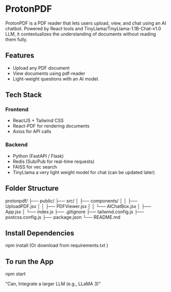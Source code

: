 # ProtonPDF
ProtonPDF is a PDF reader that lets users upload, view, and chat using an AI chatbot. Powered by React tools and TinyLlama/TinyLlama-1.1B-Chat-v1.0 LLM, it contextualizes the understanding of documents without reading them fully.

## Features

- Upload any PDF document
- View documents using pdf-reader 
- Light-weight questions with an AI model.


## Tech Stack

### Frontend
- ReactJS + Tailwind CSS
- React-PDF for rendering documents
- Axios for API calls

### Backend
- Python (FastAPI / Flask)
- Redis (Sub/Pub for real-time requests)
- FAISS for vec search
- TinyLlama a very light weight model for chat (can be updated later)


## Folder Structure 
protonpdf/
├── public/
├── src/
│ ├── components/
│ │ ├── UploadPDF.jsx
│ │ ├── PDFViewer.jsx
│ │ └── AIChatBox.jsx
│ ├── App.jsx
│ └── index.js
├── .gitignore
├── tailwind.config.js
├── postcss.config.js
├── package.json
└── README.md

## Install Dependencies 
npm install (Or download from requirements.txt )

## To run the App
npm start

"Can,
Integrate a larger LLM (e.g., LLaMA 3)"

